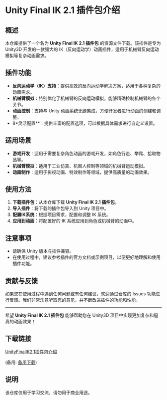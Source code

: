 # Unity Final IK 2.1 插件包介绍

## 概述

本仓库提供了一个名为 **Unity Final IK 2.1 插件包** 的资源文件下载。该插件是专为 Unity3D 开发的一款强大的 IK（反向运动学）动画插件，适用于机械臂反向运动模拟等复杂动画需求。

## 插件功能

- **反向运动学（IK）支持**：提供高效的反向运动学解决方案，适用于各种复杂的动画需求。
- **机械臂模拟**：特别优化了机械臂的反向运动模拟，能够精确控制机械臂的各个关节。
- **动画控制**：支持与 Unity 动画系统无缝集成，方便开发者进行动画的创建和调整。
- 8*灵活配置**：提供丰富的配置选项，可以根据具体需求进行自定义设置。

## 适用场景

- **游戏开发**：适用于需要复杂角色动画的游戏开发，如角色行走、攀爬、拾取物品等。
- **机械臂模拟**：适用于工业仿真、机器人控制等领域的机械臂运动模拟。
- **动画制作**：适用于影视动画、特效制作等领域，提供高质量的动画效果。

## 使用方法

1. **下载插件包**：从本仓库下载 **Unity Final IK 2.1 插件包**。
2. **导入插件**：将下载的插件包导入到 Unity 项目中。
3. **配置IK系统**：根据项目需求，配置和调整 IK 系统。
4. **应用到动画**：将配置好的 IK 系统应用到角色或机械臂的动画中。

## 注意事项

- 请确保 Unity 版本与插件兼容。
- 在使用过程中，建议参考插件的官方文档或示例项目，以便更好地理解和使用插件功能。

## 贡献与反馈

如果您在使用过程中遇到任何问题或有任何建议，欢迎通过仓库的 Issues 功能进行反馈。我们非常乐意听取您的意见，并不断改进插件的功能和性能。

---

希望 **Unity Final IK 2.1 插件包** 能够帮助您在 Unity3D 项目中实现更加复杂和逼真的动画效果！

## 下载链接
[UnityFinalIK2.1插件包介绍](https://pan.quark.cn/s/de3e4c80908d) 

(备用: [备用下载](https://pan.baidu.com/s/1Q6fb7u_6S7kF_cgJY-hUlg?pwd=1234))

## 说明

该仓库仅用于学习交流，请勿用于商业用途。

